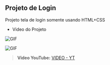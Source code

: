 ## Projeto de Login
 Projeto tela de login somente usando HTML+CSS


- Video do Projeto

![GIF](pasta_do_projeto/Video/Tela_Login_Campos.gif)

![GIF](pasta_do_projeto/Video/Tela_login_Responsivo.gif)

> **Video YouTube:** [VIDEO - YT](https://youtu.be/xSZagrRLuiw)